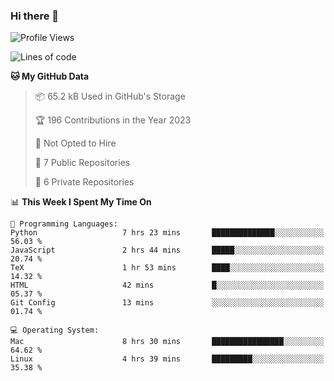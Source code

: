 ### Hi there 👋

<!--
**huayuan4396/huayuan4396** is a ✨ _special_ ✨ repository because its `README.md` (this file) appears on your GitHub profile.

Here are some ideas to get you started:

- 🔭 I’m currently working on ...
- 🌱 I’m currently learning ...
- 👯 I’m looking to collaborate on ...
- 🤔 I’m looking for help with ...
- 💬 Ask me about ...
- 📫 How to reach me: ...
- 😄 Pronouns: ...
- ⚡ Fun fact: ...
-->

<!--START_SECTION:waka-->
![Profile Views](http://img.shields.io/badge/Profile%20Views-3-blue)

![Lines of code](https://img.shields.io/badge/From%20Hello%20World%20I%27ve%20Written-182.4%20thousand%20lines%20of%20code-blue)

**🐱 My GitHub Data** 

> 📦 65.2 kB Used in GitHub's Storage 
 > 
> 🏆 196 Contributions in the Year 2023
 > 
> 🚫 Not Opted to Hire
 > 
> 📜 7 Public Repositories 
 > 
> 🔑 6 Private Repositories 
 > 
📊 **This Week I Spent My Time On** 

```text
💬 Programming Languages: 
Python                   7 hrs 23 mins       ██████████████░░░░░░░░░░░   56.03 % 
JavaScript               2 hrs 44 mins       █████░░░░░░░░░░░░░░░░░░░░   20.74 % 
TeX                      1 hr 53 mins        ████░░░░░░░░░░░░░░░░░░░░░   14.32 % 
HTML                     42 mins             █░░░░░░░░░░░░░░░░░░░░░░░░   05.37 % 
Git Config               13 mins             ░░░░░░░░░░░░░░░░░░░░░░░░░   01.74 % 

💻 Operating System: 
Mac                      8 hrs 30 mins       ████████████████░░░░░░░░░   64.62 % 
Linux                    4 hrs 39 mins       █████████░░░░░░░░░░░░░░░░   35.38 % 
```


<!--END_SECTION:waka-->
